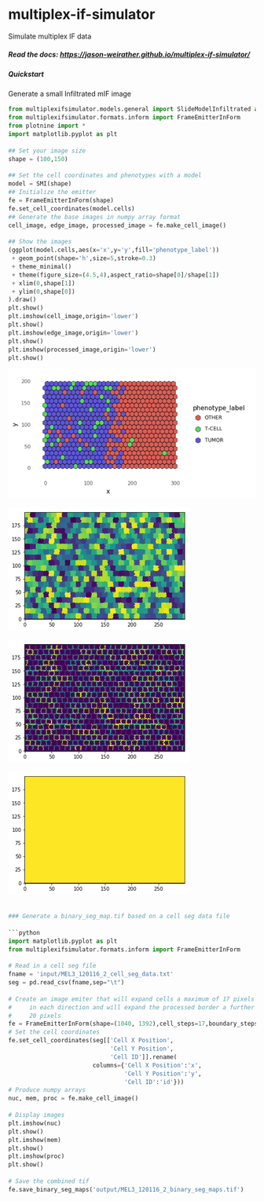 # multiplex-if-simulator

Simulate multiplex IF data 

##### Read the docs: https://jason-weirather.github.io/multiplex-if-simulator/

##### Quickstart

Generate a small Infiltrated mIF image

```python
from multiplexifsimulator.models.general import SlideModelInfiltrated as SMI
from multiplexifsimulator.formats.inform import FrameEmitterInForm
from plotnine import *
import matplotlib.pyplot as plt

## Set your image size
shape = (100,150)

## Set the cell coordinates and phenotypes with a model
model = SMI(shape)
## Initialize the emitter
fe = FrameEmitterInForm(shape)
fe.set_cell_coordinates(model.cells)
## Generate the base images in numpy array format
cell_image, edge_image, processed_image = fe.make_cell_image()

## Show the images
(ggplot(model.cells,aes(x='x',y='y',fill='phenotype_label'))
 + geom_point(shape='h',size=5,stroke=0.3)
 + theme_minimal()
 + theme(figure_size=(4.5,4),aspect_ratio=shape[0]/shape[1])
 + xlim(0,shape[1])
 + ylim(0,shape[0])
).draw()
plt.show()
plt.imshow(cell_image,origin='lower')
plt.show()
plt.imshow(edge_image,origin='lower')
plt.show()
plt.imshow(processed_image,origin='lower')
plt.show()
```

![Image of phenotypes](https://github.com/jason-weirather/multiplex-if-simulator/raw/master/images/phenotypes.png?raw=true)

![Image of cell map](https://github.com/jason-weirather/multiplex-if-simulator/raw/master/images/cell_map.png?raw=true)

![Image of edge map](https://github.com/jason-weirather/multiplex-if-simulator/raw/master/images/edge_map.png?raw=true)

![Image of processed area](https://github.com/jason-weirather/multiplex-if-simulator/raw/master/images/processed_image.png?raw=true)


```python

### Generate a binary_seg_map.tif based on a cell seg data file

```python
import matplotlib.pyplot as plt
from multiplexifsimulator.formats.inform import FrameEmitterInForm

# Read in a cell seg file
fname = 'input/MEL3_120116_2_cell_seg_data.txt'
seg = pd.read_csv(fname,sep="\t")

# Create an image emiter that will expand cells a maximum of 17 pixels
#     in each direction and will expand the processed border a further
#     20 pixels
fe = FrameEmitterInForm(shape=(1040, 1392),cell_steps=17,boundary_steps=20)
# Set the cell coordinates
fe.set_cell_coordinates(seg[['Cell X Position',
                             'Cell Y Position',
                             'Cell ID']].rename(
                        columns={'Cell X Position':'x',
                                 'Cell Y Position':'y',
                                 'Cell ID':'id'}))
# Produce numpy arrays
nuc, mem, proc = fe.make_cell_image()

# Display images
plt.imshow(nuc)
plt.show()
plt.imshow(mem)
plt.show()
plt.imshow(proc)
plt.show()

# Save the combined tif
fe.save_binary_seg_maps('output/MEL3_120116_2_binary_seg_maps.tif')
```